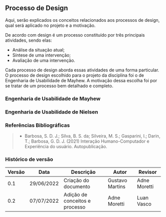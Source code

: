 ## Processo de Design
Aqui, serão explicados os conceitos relacionados aos processos de design, qual será aplicado no projeto e a motivação. 

De acordo com  design é um processo constituído por três principais atividades, sendo elas:
- Análise da situação atual;
- Síntese de uma intervenção;
- Avaliação de uma intervenção.

Cada processo de design aborda essas atividades de uma forma particular. O processo de design escolhido para o projeto da disciplina foi o de Engenharia de Usabilidade de Mayhew. A motivação dessa escolha foi por se tratar de um processo bem detalhado e completo. 

### Engenharia de Usabilidade de Mayhew

### Engenharia de Usabilidade de Nielsen
### Referências Bibliográficas

> - Barbosa, S. D. J.; Silva, B. S. da; Silveira, M. S.; Gasparini, I.; Darin, T.; Barbosa, G. D. J. (2021) Interação
Humano-Computador e Experiência do usuário. Autopublicação.

### Histórico de versão

| Versão | Data | Descrição | Autor | Revisor
| ------ | ---- | --------- | ----- | ------- 
| 0.1    | 29/06/2022 | Criação do documento | Gustavo Martins | Adne Moretti
| 0.2  | 07/07/2022 | Adição de conceitos e processo | Adne Moretti | Luan Vasco |
